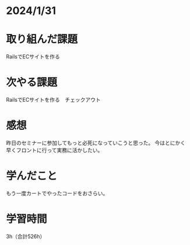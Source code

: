 # 2024/1/31
# 取り組んだ課題
RailsでECサイトを作る

# 次やる課題
RailsでECサイトを作る　チェックアウト

# 感想
昨日のセミナーに参加してもっと必死になっていこうと思った。
今はとにかく早くフロントに行って実務に活かしたい。

# 学んだこと
もう一度カートでやったコードをおさらい。

# 学習時間
3h（合計526h）

